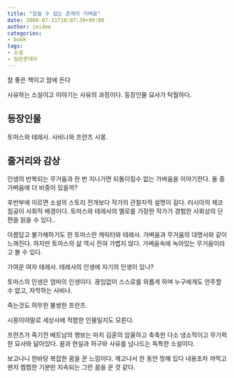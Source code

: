 ```yaml
---
title: "참을 수 없는 존재의 가벼움"
date: 2008-07-31T10:07:39+09:00
author: jeidee
categories:
- book
tags:
- 소설
- 밀란쿤데라
---
```


참 좋은 책이고 맘에 든다

사유하는 소설이고 이야기는 사유의 과정이다.
등장인물 묘사가 탁월하다.

## 등장인물

토마스와 테레사.
사비나와 프란츠
시몽.

## 줄거리와 감상

 인생의 반복되는 무거움과 한 번 지나가면 되돌이킬수 없는 가벼움을 이야기한다. 둘 중 가벼움에 더 비중이 있을까?

 후반부에 이르면 소설의 스토리 전개보다 작가의 관찰자적 설명이 길다. 러시아의 체코 침공이 사회적 배경이다. 토마스와 테레사의 멜로를 가장한 작가가 경험한 사회상의 단편을 읽을 수 있다..

 아름답고 불가해하기도 한 토마스란 캐릭터와 테레사. 가벼움과 무거움의 대명사와 같이 느껴진다. 하지만 토마스의 삶 역시 전혀 가볍지 않다. 가벼움속에 녹아있는 무거움이라고 볼 수 있다.

 가여운 여자 테레사. 테레사의 인생에 자기의 인생이 있나?
 
 토마스의 인생은 엄마의 인생이다. 끊임없이 스스로를 외롭게 하며 누구에게도 안주할 수 없고, 자학하는 사비나.

 죽는것도 허무한 불쌍한 프란츠.

 시몽이야말로 세상사에 적합한 인물일지도 모른다.

 프란츠가 죽기전 베트남의 행보는 마치 김훈의 암울하고 축축한 다소 냉소적이고 무기력한 묘사와 닮아있다. 꿈과 현실과 허구와 사유를 넘나드는 독특한 소설이다.

 보고나니 한바탕 복잡한 꿈을 꾼 느낌이다. 깨고나서 한 동안 멍해 있다 내용조차 까먹고 왠지 찜찜한 기분만 지속되는 그런 꿈을 꾼 것 같다.
